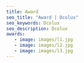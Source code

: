 ```yaml
---
title: Award
seo_title: "Award | Dcolux"
seo_keywords: Dcolux
seo_description: Dcolux
awards:
   - image: images/l1.jpg
   - image: images/l2.jpg
   - image: images/l3.jpg
---
```


